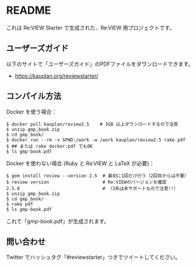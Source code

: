 # README

これは Re:VIEW Starter で生成された、Re:VIEW 用プロジェクトです。


## ユーザーズガイド

以下のサイトで「ユーザーズガイド」のPDFファイルをダウンロードできます。

- https://kauplan.org/reviewstarter/


## コンパイル方法

Docker を使う場合：

```terminal
$ docker pull kauplan/review2.5    # 3GB 以上ダウンロードするので注意
$ unzip gmp_book.zip
$ cd gmp_book/
$ docker run --rm -v $PWD:/work -w /work kauplan/review2.5 rake pdf
$ ## または rake docker:pdf でもOK
$ ls gmp-book.pdf
```

Docker を使わない場合 (Ruby と Re:VIEW と LaTeX が必要)：

```terminal
$ gem install review --version 2.5  # 最初に1回だけ行う（2回目からは不要）
$ review version                    # Re:VIEWのバージョンを確認
2.5.0                               # （3系は未サポートなので注意!!）
$ unzip gmp_book.zip
$ cd gmp_book/
$ rake pdf
$ ls gmp-book.pdf
```

これで「gmp-book.pdf」が生成されます。


## 問い合わせ

Twitter でハッシュタグ「#reviewstarter」つきでツイートしてください。
